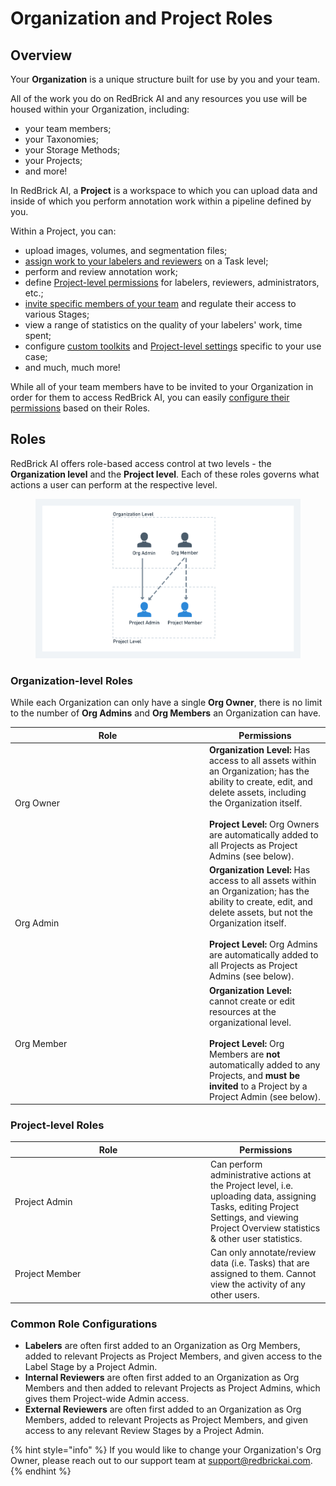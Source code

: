 # Organization and Project Roles

## Overview

Your **Organization** is a unique structure built for use by you and your team.

All of the work you do on RedBrick AI and any resources you use will be housed within your Organization, including:

* your team members;
* your Taxonomies;
* your Storage Methods;
* your Projects;
* and more!

In RedBrick AI, a **Project** is a workspace to which you can upload data and inside of which you perform annotation work within a pipeline defined by you.&#x20;

Within a Project, you can:

* upload images, volumes, and segmentation files;
* [assign work to your labelers and reviewers](https://docs.redbrickai.com/projects/task-assignment) on a Task level;
* perform and review annotation work;
* define [Project-level permissions](what-is-an-organization.md#project-level-roles) for labelers, reviewers, administrators, etc.;
* [invite specific members of your team](what-is-an-organization.md#inviting-members) and regulate their access to various Stages;
* view a range of statistics on the quality of your labelers' work, time spent;
* configure [custom toolkits](https://docs.redbrickai.com/annotation/layout-and-multiple-volumes/custom-hanging-protocol) and [Project-level settings](https://docs.redbrickai.com/projects/consensus-inter-annotator-agreement) specific to your use case;
* and much, much more!

While all of your team members have to be invited to your Organization in order for them to access RedBrick AI, you can easily [configure their permissions](what-is-an-organization.md#organization-level-roles) based on their Roles.

## Roles

RedBrick AI offers role-based access control at two levels - the **Organization level** and the **Project level**. Each of these roles governs what actions a user can perform at the respective level.

<figure><img src="../.gitbook/assets/Label evaluation@2x (1) (2).png" alt=""><figcaption></figcaption></figure>

### Organization-level Roles

While each Organization can only have a single **Org Owner**, there is no limit to the number of **Org Admins** and **Org Members** an Organization can have.

<table data-header-hidden><thead><tr><th width="297">Role</th><th>Permissions</th></tr></thead><tbody><tr><td>Org Owner</td><td><strong>Organization Level:</strong> Has access to all assets within an Organization; has the ability to create, edit, and delete assets, including the Organization itself. <br><br><strong>Project Level:</strong> Org Owners are automatically added to all Projects as Project Admins (see below).</td></tr><tr><td>Org Admin</td><td><strong>Organization Level:</strong> Has access to all assets within an Organization; has the ability to create, edit, and delete assets, but not the Organization itself. <br><br><strong>Project Level:</strong> Org Admins are automatically added to all Projects as Project Admins (see below).</td></tr><tr><td>Org Member</td><td><strong>Organization Level:</strong> cannot create or edit resources at the organizational level. <br><br><strong>Project Level:</strong> Org Members are <strong>not</strong> automatically added to any Projects, and <strong>must be invited</strong> to a Project by a Project Admin (see below).</td></tr></tbody></table>

### Project-level Roles

<table><thead><tr><th width="299">Role</th><th>Permissions</th></tr></thead><tbody><tr><td>Project Admin</td><td>Can perform administrative actions at the Project level, i.e. uploading data, assigning Tasks, editing Project Settings, and viewing Project Overview statistics &#x26; other user statistics.</td></tr><tr><td>Project Member</td><td>Can only annotate/review data (i.e. Tasks) that are assigned to them. Cannot view the activity of any other users. </td></tr></tbody></table>

### Common Role Configurations

* **Labelers** are often first added to an Organization as Org Members, added to relevant Projects as Project Members, and given access to the Label Stage by a Project Admin.
* **Internal Reviewers** are often first added to an Organization as Org Members and then added to relevant Projects as Project Admins, which gives them Project-wide Admin access.
* **External Reviewers** are often first added to an Organization as Org Members, added to relevant Projects as Project Members, and given access to any relevant Review Stages by a Project Admin.

{% hint style="info" %}
If you would like to change your Organization's Org Owner, please reach out to our support team at support@redbrickai.com.&#x20;
{% endhint %}
